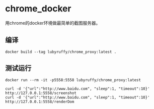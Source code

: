 # chrome_docker

用chrome的docker环境做最简单的截图服务器。

## 编译

```shell
docker build --tag lubyruffy/chrome_proxy:latest .
```

## 测试运行

```shell
docker run --rm -it -p5558:5558 lubyruffy/chrome_proxy:latest

curl -d '{"url":"http://www.baidu.com", "sleep":1, "timeout":10}' http://127.0.0.1:5558/screenshot
curl -d '{"url":"http://www.baidu.com", "sleep":1, "timeout":10}' http://127.0.0.1:5558/renderDom
```